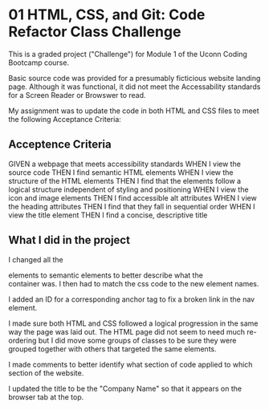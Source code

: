# 01 HTML, CSS, and Git: Code Refactor Class Challenge

This is a graded project ("Challenge") for Module 1 of the Uconn Coding Bootcamp course.  

Basic source code was provided for a presumably ficticious website landing page.  Although it was functional, it did not meet the Accessability standards for a Screen Reader or Browswer to read.

My assignment was to update the code in both HTML and CSS files to meet the following Acceptance Criteria:

## Acceptence Criteria

GIVEN a webpage that meets accessibility standards
WHEN I view the source code
THEN I find semantic HTML elements
WHEN I view the structure of the HTML elements
THEN I find that the elements follow a logical structure independent of styling and positioning
WHEN I view the icon and image elements
THEN I find accessible alt attributes
WHEN I view the heading attributes
THEN I find that they fall in sequential order
WHEN I view the title element
THEN I find a concise, descriptive title

## What I did in the project

I changed all the <div> elements to semantic elements to better describe what the <div> container was.  I then had to match the css code to the new element names.  

I added an ID for a corresponding anchor tag to fix a broken link in the nav element.

I made sure both HTML and CSS followed a logical progression in the same way the page was laid out.  The HTML page did not seem to need much re-ordering but I did move some groups of classes to be sure they were grouped together with others that targeted the same elements.

I made comments to better identify what section of code applied to which section of the website.

I updated the title to be the "Company Name" so that it appears on the browser tab at the top.

